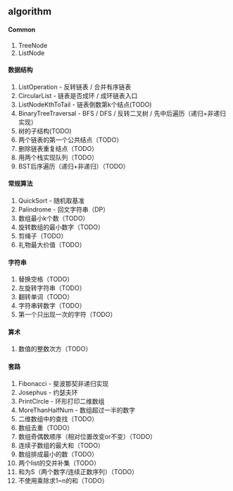 ## algorithm

#### Common
1. TreeNode
2. ListNode

#### 数据结构
1. ListOperation - 反转链表 / 合并有序链表
2. CircularList - 链表是否成环 / 成环链表入口
3. ListNodeKthToTail - 链表倒数第k个结点(TODO)
4. BinaryTreeTraversal - BFS / DFS / 反转二叉树 / 先中后遍历（递归+非递归实现）
5. 树的子结构(TODO)
6. 两个链表的第一个公共结点（TODO） 
8. 删除链表重复结点（TODO） 
9. 用两个栈实现队列（TODO）
10. BST后序遍历（递归+非递归）（TODO） 

#### 常规算法
1. QuickSort - 随机取基准
2. Palindrome - 回文字符串（DP）
3. 数组最小k个数（TODO）
4. 旋转数组的最小数字（TODO）
5. 剪绳子（TODO）
6. 礼物最大价值（TODO）

#### 字符串
1. 替换空格（TODO）
2. 左旋转字符串（TODO）
3. 翻转单词（TODO）
4. 字符串转数字（TODO）
5. 第一个只出现一次的字符（TODO）

#### 算术
1. 数值的整数次方（TODO）

#### 套路
1. Fibonacci - 斐波那契非递归实现
2. Josephus - 约瑟夫环
3. PrintCircle - 环形打印二维数组
4. MoreThanHalfNum - 数组超过一半的数字
5. 二维数组中的查找（TODO）
6. 数组去重（TODO）
7. 数组奇偶数顺序（相对位置改变or不变）（TODO）
8. 连续子数组的最大和（TODO）
9. 数组排成最小的数（TODO）
10. 两个list的交并补集（TODO）
11. 和为S（两个数字/连续正数序列）（TODO）
12. 不使用乘除求1~n的和（TODO）